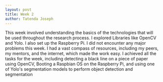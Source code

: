 ```yaml
---
layout: post
title: Week 2
author: Tatenda Joseph
---
```

This week involved understanding the basics of the technologies that will be used throughout the research process. I explored Libraries like OpenCV and Yolo. I also set up the Raspberry Pi.
I did not encounter any major problems this week. I had a vast compass of resources, including my peers, my mentors, and the internet, which made the work easy. 
I achieved all the tasks for the week, including detecting a black line on a piece of paper using OpenCV, Booting a Raspbian OS on the Raspberry Pi, and using one of Yolo's segmentation models to perform object detection and segmentation
